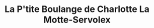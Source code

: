 ---
title: "La P'tite Boulange de Charlotte La Motte-Servolex"
url: /la-motte-servolex/la-ptite-boulange-de-charlotte-la-motte-servolex/
shop: boulangerie
---
